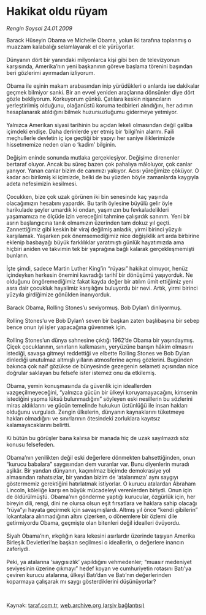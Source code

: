 # Hakikat oldu rüyam

*Rengin Soysal 24.01.2009*

<div class="taraf_structure_2col_1zq">
<div class="margen_n">



 <p>Barack Hüseyin Obama ve Michelle Obama, yolun iki tarafına toplanmış o muazzam kalabalığı selamlayarak el ele yürüyorlar. <br/><br/>Dünyanın dört bir yanındaki milyonlarca kişi gibi ben de televizyonun karşısında, Amerika’nın yeni başkanının göreve başlama törenini başından beri gözlerimi ayırmadan izliyorum. <br/><br/>Obama ile eşinin makam arabasından inip yürüdükleri o anlarda ise dakikalar geçmek bilmiyor sanki. Bir an evvel yeniden araçlarına dönsünler diye dört gözle bekliyorum. Korkuyorum çünkü. Çatılara keskin nişancıların yerleştirilmiş olduğunu, olağanüstü koruma tedbirleri alındığını, her adımın hesaplanarak atıldığını bilmek huzursuzluğumu gidermeye yetmiyor. <br/><br/>Yalnızca Amerikan siyasi tarihinin bu açıdan lekeli olmasından değil galiba içimdeki endişe. Daha derinlerde yer etmiş bir ‘bilgi’nin alarmı. Faili meçhullerle devletin iç içe geçtiği bir yapıyı her saniye iliklerimizde hissetmemize neden olan o ‘kadim’ bilginin. <br/><br/>Değişim eninde sonunda mutlaka gerçekleşiyor. Değişime direnenler bertaraf oluyor. Ancak bu süreç bazen çok pahalıya mâloluyor, çok canlar yanıyor. Yanan canlar bizim de canımızı yakıyor. Acısı yüreğimize çöküyor. O kadar acı birikmiş ki içimizde, belki de bu yüzden böyle zamanlarda kaygıyla adeta nefesimizin kesilmesi. <br/><br/>Çocukken, bize çok uzak görünen iki bin senesinde kaç yaşında olacağımızın hesabını yapardık. Bu tarih öylesine büyülü gelir öyle harikulade şeyler umardık ki ondan, yaşımızın bu fevkaladelikleri yaşamamıza ne ölçüde izin vereceğini tahmine çalışırdık sanırım. Yeni bir asrın başlangıcına tanık olmamızın üzerinden tam dokuz yıl geçti. Zannettiğimiz gibi keskin bir viraj değilmiş anladık, yirmi birinci yüzyılı karşılamak. Yaşarken pek önemsemediğimiz nice değişiklik art arda birbirine eklenip basbayağı büyük farklılıklar yaratmıştı günlük hayatımızda ama hiçbiri aniden ve takvimin tek bir yaprağına bağlı kalarak gerçekleşmemişti bunların. <br/><br/>İşte şimdi, sadece Martin Luther King’in “rüyası” hakikat olmuyor, henüz içindeyken herkesin önemini kavradığı tarihî bir dönüşümü yaşıyorduk. Ne olduğunu öngöremediğimiz fakat kayda değer bir atılım ümit ettiğimiz yeni asra dair çocukluk hayalimiz karşılığını buluyordu bir nevi. Artık, yirmi birinci yüzyıla girdiğimize gönülden inanıyorduk. <br/><br/>Barack Obama, Rolling Stones’u seviyormuş. Bob Dylan’ı dinliyormuş. <br/><br/>Rolling Stones’u ve Bob Dylan’ı seven bir başkan zaten başlıbaşına bir sebep bence onun iyi işler yapacağına güvenmek için. <br/><br/>Rolling Stones’un dünya sahnesine çıktığı 1962’de Obama bir yaşındaymış. Çiçek çocuklarının, sınırların kalkmasını, yeryüzüne barışın hâkim olmasını istediği, savaşa gitmeyi reddettiği ve elbette Rolling Stones ve Bob Dylan dinlediği unutulmaz altmışlı yılların atmosferine açmış gözlerini. Bugünden bakınca çok naif gözükse de bünyesinde gezegenin selameti açısından nice doğrular saklayan bu felsefe ister istemez onu da etkilemiş. <br/><br/>Obama, yemin konuşmasında da güvenlik için ideallerden vazgeçilmeyeceğini, “yalnızca gücün bir ülkeyi koruyamayacağını, kimsenin istediğini yapma lüksü bulunmadığını” söyleyen eski nesillerin bu sözlerini miras aldıklarını ve gücün temelinde hukukun üstünlüğü ile insan hakları olduğunu vurguladı. Zengin ülkelerin, dünyanın kaynaklarını tüketmeye hakları olmadığını ve sınırlarının ötesindeki zorluklara kayıtsız kalamayacaklarını belirtti. <br/><br/>Ki bütün bu görüşler bana kalırsa bir manada hiç de uzak sayılmazdı söz konusu felsefeden. <br/><br/>Obama’nın yenilikten değil eski değerlere dönmekten bahsettiğinden, onun “kurucu babalara” saygısından dem vuranlar var. Bunu diyenlerin muradı aşikâr. Bir yandan dünyanın, kaçınılmaz biçimde demokrasiye yol almasından rahatsızlar, bir yandan bizim de ‘atalarımıza’ aynı saygıyı göstermemiz gerektiğini hatırlatmak istiyorlar. O kurucu atalardan Abraham Lincoln, köleliğe karşı en büyük mücadeleyi verenlerden biriydi. Onun için de öldürülmüştü. Obama’nın gönderme yaptığı kurucular, özgürlük için, her bireyin dili, rengi, dini ne olursa olsun eşit fırsatlara ve haklara sahip olacağı “rüya”yı hayata geçirmek için savaşmışlardı. Altmış yıl önce “kendi gibilerin” lokantalara alınmadığının altını çizerken, o dönemlere bir özlemi dile getirmiyordu Obama, geçmişte olan bitenleri değil idealleri övüyordu. <br/><br/>Siyah Obama’nın, ırkçılığın kara lekesini asırlardır üzerinde taşıyan Amerika Birleşik Devletleri’ne başkan seçilmesi o ideallerin, o değerlere inancın zaferiydi. <br/><br/>Peki, ya atalarına ‘saygısızlık’ yapıldığını vehmedenler; “muasır medeniyet seviyesinin üzerine çıkmayı” hedef koyan ve cumhuriyetin rotasını Batı’ya çeviren kurucu atalarına, ülkeyi Batı’dan ve Batı’nın değerlerinden koparmaya çalışarak mı saygı gösterdiklerini düşünüyorlar?</p>

<br/>


<div id="taraf_not">
</div>

</div>


</div>

Kaynak: [taraf.com.tr](http://www.taraf.com.tr:80/makale/3695.htm), [web.archive.org (arşiv bağlantısı)](http://web.archive.org/web/20090305150316/http://www.taraf.com.tr:80/makale/3695.htm)
